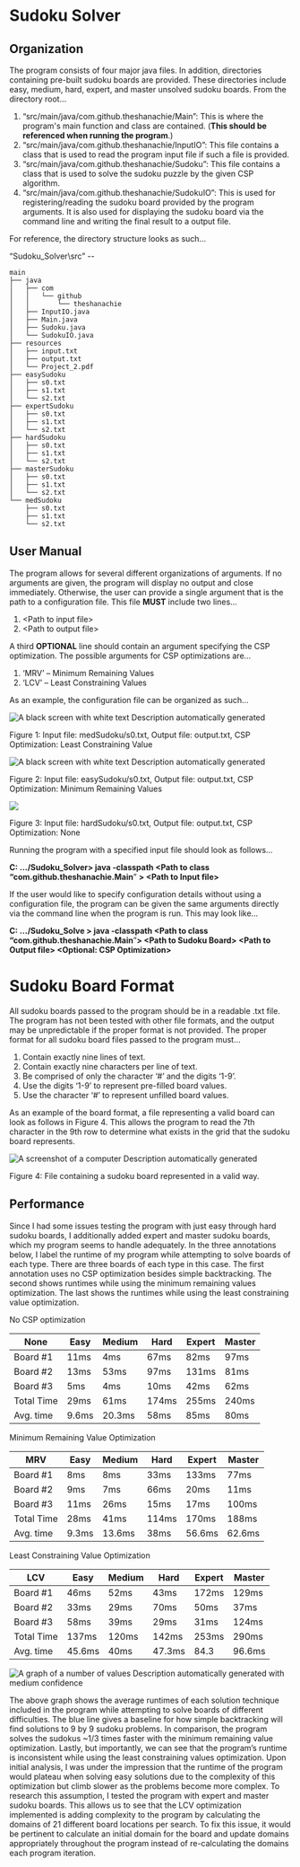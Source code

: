 # Sudoku Solver

## Organization

The program consists of four major java files. In addition, directories containing pre-built sudoku boards are provided. These directories include easy, medium, hard, expert, and master unsolved sudoku boards. From the directory root…

1.  “src/main/java/com.github.theshanachie/Main”: This is where the program's main function and class are contained. (**This should be referenced when running the program**.)
2.  “src/main/java/com.github.theshanachie/InputIO”: This file contains a class that is used to read the program input file if such a file is provided.
3.  “src/main/java/com.github.theshanachie/Sudoku”: This file contains a class that is used to solve the sudoku puzzle by the given CSP algorithm.
4.  “src/main/java/com.github.theshanachie/SudokuIO”: This is used for registering/reading the sudoku board provided by the program arguments. It is also used for displaying the sudoku board via the command line and writing the final result to a output file.

For reference, the directory structure looks as such…

“Sudoku_Solver\\src” --
```
main
├── java
│   ├── com
│   │   └── github
│   │       └── theshanachie
│   ├── InputIO.java
│   ├── Main.java
│   ├── Sudoku.java
│   └── SudokuIO.java
├── resources
│   ├── input.txt
│   ├── output.txt
│   └── Project_2.pdf
├── easySudoku
│   ├── s0.txt
│   ├── s1.txt
│   └── s2.txt
├── expertSudoku
│   ├── s0.txt
│   ├── s1.txt
│   └── s2.txt
├── hardSudoku
│   ├── s0.txt
│   ├── s1.txt
│   └── s2.txt
├── masterSudoku
│   ├── s0.txt
│   ├── s1.txt
│   └── s2.txt
└── medSudoku
    ├── s0.txt
    ├── s1.txt
    └── s2.txt
```
##  User Manual

The program allows for several different organizations of arguments. If no arguments are given, the program will display no output and close immediately. Otherwise, the user can provide a single argument that is the path to a configuration file. This file **MUST** include two lines…

1.  \<Path to input file\>
2.  \<Path to output file\>

A third **OPTIONAL** line should contain an argument specifying the CSP optimization. The possible arguments for CSP optimizations are…

1.  ‘MRV’ – Minimum Remaining Values
2.  ‘LCV’ – Least Constraining Values

As an example, the configuration file can be organized as such…

![A black screen with white text Description automatically generated](media/8d322722a00d7f73d4d4cf9cab93f429.png)

Figure 1: Input file: medSudoku/s0.txt, Output file: output.txt, CSP Optimization: Least Constraining Value

![A black screen with white text Description automatically generated](media/fffbc559aaf2d592fc036c7f89338be8.png)

Figure 2: Input file: easySudoku/s0.txt, Output file: output.txt, CSP Optimization: Minimum Remaining Values

![](media/dd470e93cc9946f3f38adfd4d8bb1fd3.png)

Figure 3: Input file: hardSudoku/s0.txt, Output file: output.txt, CSP Optimization: None

Running the program with a specified input file should look as follows…

**C: …/Sudoku_Solver\> java -classpath \<Path to class “com.github.theshanachie.Main**” **\> \<Path to Input file\>**

If the user would like to specify configuration details without using a configuration file, the program can be given the same arguments directly via the command line when the program is run. This may look like…

**C: …/Sudoku_Solve \> java -classpath \<Path to class “com.github.theshanachie.Main**”**\> \<Path to Sudoku Board\> \<Path to Output file\> \<Optional: CSP Optimization\>**

# Sudoku Board Format

All sudoku boards passed to the program should be in a readable .txt file. The program has not been tested with other file formats, and the output may be unpredictable if the proper format is not provided. The proper format for all sudoku board files passed to the program must…

1.  Contain exactly nine lines of text.
2.  Contain exactly nine characters per line of text.
3.  Be comprised of only the character ‘\#’ and the digits ‘1-9’.
4.  Use the digits ‘1-9’ to represent pre-filled board values.
5.  Use the character ‘\#’ to represent unfilled board values.

As an example of the board format, a file representing a valid board can look as follows in Figure 4. This allows the program to read the 7th character in the 9th row to determine what exists in the grid that the sudoku board represents.

![A screenshot of a computer Description automatically generated](media/f54f22929bcbc0d55ffb67551ec5e346.png)

Figure 4: File containing a sudoku board represented in a valid way.

## Performance

Since I had some issues testing the program with just easy through hard sudoku boards, I additionally added expert and master sudoku boards, which my program seems to handle adequately. In the three annotations below, I label the runtime of my program while attempting to solve boards of each type. There are three boards of each type in this case. The first annotation uses no CSP optimization besides simple backtracking. The second shows runtimes while using the minimum remaining values optimization. The last shows the runtimes while using the least constraining value optimization.

No CSP optimization

| None       | Easy  | Medium | Hard  | Expert | Master |
|------------|-------|--------|-------|--------|--------|
| Board \#1  | 11ms  | 4ms    | 67ms  | 82ms   | 97ms   |
| Board \#2  | 13ms  | 53ms   | 97ms  | 131ms  | 81ms   |
| Board \#3  | 5ms   | 4ms    | 10ms  | 42ms   | 62ms   |
| Total Time | 29ms  | 61ms   | 174ms | 255ms  | 240ms  |
| Avg. time  | 9.6ms | 20.3ms | 58ms  | 85ms   | 80ms   |

Minimum Remaining Value Optimization

| MRV        | Easy  | Medium | Hard  | Expert | Master |
|------------|-------|--------|-------|--------|--------|
| Board \#1  | 8ms   | 8ms    | 33ms  | 133ms  | 77ms   |
| Board \#2  | 9ms   | 7ms    | 66ms  | 20ms   | 11ms   |
| Board \#3  | 11ms  | 26ms   | 15ms  | 17ms   | 100ms  |
| Total Time | 28ms  | 41ms   | 114ms | 170ms  | 188ms  |
| Avg. time  | 9.3ms | 13.6ms | 38ms  | 56.6ms | 62.6ms |

Least Constraining Value Optimization

| LCV        | Easy   | Medium | Hard   | Expert | Master |
|------------|--------|--------|--------|--------|--------|
| Board \#1  | 46ms   | 52ms   | 43ms   | 172ms  | 129ms  |
| Board \#2  | 33ms   | 29ms   | 70ms   | 50ms   | 37ms   |
| Board \#3  | 58ms   | 39ms   | 29ms   | 31ms   | 124ms  |
| Total Time | 137ms  | 120ms  | 142ms  | 253ms  | 290ms  |
| Avg. time  | 45.6ms | 40ms   | 47.3ms | 84.3   | 96.6ms |

![A graph of a number of values Description automatically generated with medium confidence](media/21f92175d790a9a8a275c2f5e5487f19.png)

The above graph shows the average runtimes of each solution technique included in the program while attempting to solve boards of different difficulties. The blue line gives a baseline for how simple backtracking will find solutions to 9 by 9 sudoku problems. In comparison, the program solves the sudokus \~1/3 times faster with the minimum remaining value optimization. Lastly, but importantly, we can see that the program’s runtime is inconsistent while using the least constraining values optimization. Upon initial analysis, I was under the impression that the runtime of the program would plateau when solving easy solutions due to the complexity of this optimization but climb slower as the problems become more complex. To research this assumption, I tested the program with expert and master sudoku boards. This allows us to see that the LCV optimization implemented is adding complexity to the program by calculating the domains of 21 different board locations per search. To fix this issue, it would be pertinent to calculate an initial domain for the board and update domains appropriately throughout the program instead of re-calculating the domains each program iteration.
